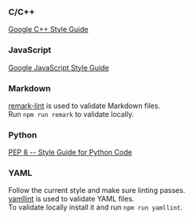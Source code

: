 ### C/C++

[Google C++ Style Guide](https://google.github.io/styleguide/cppguide.html)

### JavaScript

[Google JavaScript Style Guide](https://google.github.io/styleguide/jsguide.html)

### Markdown

[remark-lint][] is used to validate Markdown files.  
Run `npm run remark` to validate locally.

### Python

[PEP 8 -- Style Guide for Python Code](https://www.python.org/dev/peps/pep-0008/)

### YAML

Follow the current style and make sure linting passes.  
[yamllint][] is used to validate YAML files.  
To validate locally install it and run `npm run yamllint`.

[remark-lint]: https://remark.js.org
[yamllint]: https://github.com/adrienverge/yamllint 
